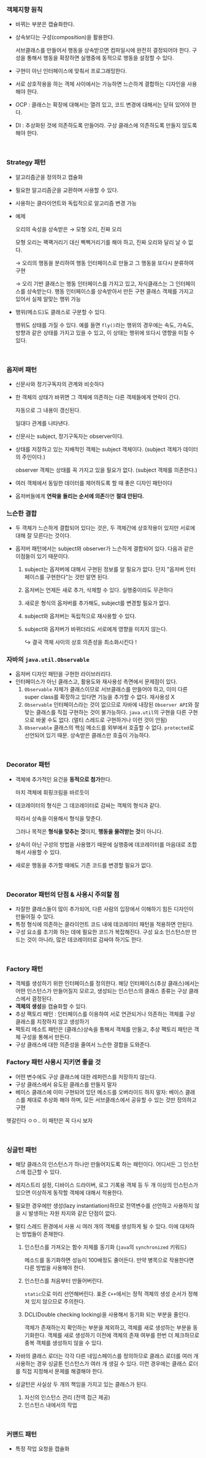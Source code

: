 ### 객체지향 원칙

- 바뀌는 부분은 캡슐화한다.

- 상속보다는 구성(composition)을 활용한다.

  서브클래스를 만들어서 행동을 상속받으면 컴파일시에 완전히 결정되어야 한다. 구성을 통해서 행동을 확장하면 실행중에 동적으로 행동을 설정할 수 있다.

- 구현이 아닌 인터페이스에 맞춰서 프로그래밍한다.

- 서로 상호작용을 하는 객체 사이에서는 가능하면 느슨하게 결합하는 디자인을 사용해야 한다.

- OCP : 클래스는 확장에 대해서는 열려 있고, 코드 변경에 대해서는 닫혀 있어야 한다.

- DI : 추상화된 것에 의존하도록 만들어라. 구상 클래스에 의존하도록 만들지 않도록 해야 한다.

<br>

### Strategy 패턴

- 알고리즘군을 정의하고 캡슐화

- 필요한 알고리즘군을 교환하며 사용할 수 있다. 

- 사용하는 클라이언트와 독립적으로 알고리즘 변경 가능

- 예제

  오리의 속성을 상속받은 → 모형 오리, 진짜 오리

  모형 오리는 꽥꽥거리기 대신 삑삑거리기를 해야 하고, 진짜 오리와 달리 날 수 없다.

  → 오리의 행동을 분리하여 행동 인터페이스로 만들고 그 행동을 또다시 분류하여 구현

  → 오리 기반 클래스는 행동 인터페이스를 가지고 있고, 자식클래스는 그 인터페이스를 상속받는다. 행동 인터페이스를 상속받아서 만든 구현 클래스 객체를 가지고 있어서 실제 알맞는 행위 가능

- 행위(메소드)도 클래스로 구분할 수 있다.

  행위도 상태를 가질 수 있다. 예를 들면 `fly()`라는 행위의 경우에는 속도, 가속도, 방향과 같은 상태를 가지고 있을 수 있고, 이 상태는 행위에 또다시 영향을 미칠 수 있다.

<br>

### 옵저버 패턴

- 신문사와 정기구독자의 관계와 비슷하다

- 한 객체의 상태가 바뀌면 그 객체에 의존하는 다른 객체들에게 연락이 간다.

  자동으로 그 내용이 갱신된다.

  일대다 관계를 나타낸다.

- 신문사는 subject, 정기구독자는 observer이다.

- 상태를 저장하고 있는 지배적인 객체는 subject 객체이다. (subject 객체가 데이터의 주인이다.)

  observer 객체는 상태를 꼭 가지고 있을 필요가 없다. (subject 객체를 의존한다.)

- 여러 객체에서 동일한 데이터를 제어하도록 할 때 좋은 디자인 패턴이다

- 옵저버들에게 **연락을 돌리는 순서에 의존**하면 **절대 안된다.**

### 느슨한 결합

- 두 객체가 느슨하게 결합되어 있다는 것은, 두 객체간에 상호작용이 있지만 서로에 대해 잘 모른다는 것이다.

- 옵저버 패턴에서는 subject와 observer가 느슨하게 결합되어 있다. 다음과 같은 이점들이 있기 때문이다.

  1. subject는 옵저버에 대해서 구현된 정보를 알 필요가 없다. 단지 "옵저버 인터페이스를 구현한다"는 것만 알면 된다.

  2. 옵저버는 언제든 새로 추가, 삭제할 수 있다. 실행중이라도 무관하다

  3. 새로운 형식의 옵저버를 추가해도, subject를 변경할 필요가 없다.

  4. subject와 옵저버는 독립적으로 재사용할 수 있다.

  5. subject와 옵저버가 바뀌더라도 서로에게 영향을 미치지 않는다.

     ↪ 결국 객체 사이의 상호 의존성을 최소화시킨다 !

### 자바의 `java.util.Observable`

- 옵저버 디자인 패턴을 구현한 라이브러리다.
- 인터페이스가 아닌 클래스고, 활용도와 재사용성 측면에서 문제점이 있다.
  1. `Observable` 자체가 클래스이므로 서브클래스를 만들어야 하고, 이미 다른 super class를 확장하고 있다면 기능을 추가할 수 없다. 재사용성 X
  2. `Observable` 인터페이스라는 것이 없으므로 자바에 내장된 `Observer API`와 잘 맞는 클래스를 직접 구현하는 것이 불가능하다. `java.util`의 구현을 다른 구현으로 바꿀 수도 없다. (멀티 스레드로 구현하거나 이런 것이 안됨)
  3. `Observable` 클래스의 핵심 메소드를 외부에서 호출할 수 없다. `protected`로 선언되어 있기 때문. 상속받은 클래스만 호출이 가능하다.

<br>

### Decorator 패턴

- 객체에 추가적인 요건을 **동적으로 첨가**한다.

  마치 객체에 휘핑크림을 바르듯이

- 데코레이터의 형식은 그 데코레이터로 감싸는 객체의 형식과 같다.

  따라서 상속을 이용해서 형식을 맞춘다.

  그러나 목적은 **형식을 맞추는 것**이지, **행동을 물려받는 것**이 아니다.

- 상속이 아닌 구성의 방법을 사용했기 때문에 실행중에 데코레이터를 마음대로 조합해서 사용할 수 있다. 

- 새로운 행동을 추가할 때에도 기존 코드를 변경할 필요가 없다.

<br>

### Decorator 패턴의 단점 & 사용시 주의할 점

- 자잘한 클래스들이 많이 추가되어, 다른 사람의 입장에서 이해하기 힘든 디자인이 만들어질 수 있다.
- 특정 형식에 의존하는 클라이언트 코드 내에 데코레이터 패턴을 적용하면 안된다. 
- 구성 요소를 초기화 하는 데에 필요한 코드가 복잡해진다. 구성 요소 인스턴스만 만드는 것이 아니라, 많은 데코레이터로 감싸야 하기도 한다.

<br>

### Factory 패턴

- 객체를 생성하기 위한 인터페이스를 정의한다. 해당 인터페이스(추상 클래스)에서는 어떤 인스턴스가 만들어질지 모르고, 생성되는 인스턴스의 클래스 종류는 구상 클래스에서 결정된다.
- **객체의 생성**을 캡슐화할 수 있다.
- 추상 팩토리 패턴 : 인터페이스를 이용하여 서로 연관되거나 의존하는 객체를 구상 클래스를 지정하지 않고 생성하기
- 팩토리 메소트 패턴은 (클래스)상속을 통해서 객체를 만들고, 추상 팩토리 패턴은 객체 구성을 통해서 만든다.
- 구상 클래스에 대한 의존성을 줄여서 느슨한 결합을 도와준다.

### Factory 패턴 사용시 지키면 좋을 것

- 어떤 변수에도 구상 클래스에 대한 레퍼런스를 저장하지 않는다.
- 구상 클래스에서 유도된 클래스를 만들지 말자
- 베이스 클래스에 이미 구현되어 있던 메소드를 오버라이드 하지 말자: 베이스 클래스를 제대로 추상화 해야 하며, 모든 서브클래스에서 공유할 수 있는 것만 정의하고 구현

헷갈린다 ㅇㅇ.. 이 패턴은 꼭 다시 보자 

<br>

### 싱글턴 패턴

- 해당 클래스의 인스턴스가 하나만 만들어지도록 하는 패턴이다. 어디서든 그 인스턴스에 접근할 수 있다.

- 레지스트리 설정, 디바이스 드라이버, 로그 기록용 객체 등 두 개 이상의 인스턴스가 있으면 이상하게 동작할 객체에 대해서 적용한다. 

- 필요한 경우에만 생성(lazy instantiation)하므로 전역변수를 선언하고 사용하지 않을 시 발생하는 자원 차지와 같은 단점이 없다.

- 멀티 스레드 환경에서 사용 시 여러 개의 객체를 생성하게 될 수 있다. 이에 대처하는 방법들이 존재한다.

  1. 인스턴스를 가져오는 함수 자체를 동기화 (`java`의 `synchronized` 키워드)

     메소드를 동기화하면 성능이 100배정도 줄어든다. 만약 병목으로 작용한다면 다른 방법을 사용해야 한다.

  2. 인스턴스를 처음부터 만들어버린다.

     `static`으로 미리 선언해버린다. 표준 `C++`에서는 정적 객체의 생성 순서가 정해져 있지 않으므로 주의한다.

  3. DCL(Double checking locking)을 사용해서 동기화 되는 부분을 줄인다.

     객체가 존재하는지 확인하는 부분을 제외하고, 객체를 새로 생성하는 부분을 동기화한다. 객체를 새로 생성하기 이전에 객체의 존재 여부를 한번 더 체크하므로 중복 객체를 생성하지 않을 수 있다.

- 자바의 클래스 로더는 각각 다른 네임스페이스를 정의하므로 클래스 로더를 여러 개 사용하는 경우 싱글톤 인스턴스가 여러 개 생길 수 있다. 이런 경우에는 클래스 로더를 직접 지정해서 문제를 해결해야 한다.

- 싱글턴은 사실상 두 개의 책임을 가지고 있는 클래스가 된다. 

  1. 자신의 인스턴스 관리 (전역 접근 제공)
  2. 인스턴스 내에서의 작업

<br>

### 커맨드 패턴

- 특정 작업 요청을 캡슐화